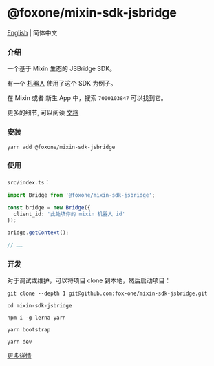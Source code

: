# @foxone/mixin-sdk-jsbridge

[English](./README.md) | 简体中文

### 介绍
一个基于 Mixin 生态的 JSBridge SDK。

有一个 [机器人](https://fox-one.github.io/mixin-sdk-jsbridge-bot/#/) 使用了这个 SDK 为例子。

在 Mixin 或者 新生 App 中，搜索 `7000103847` 可以找到它。

更多的细节, 可以阅读 [文档](https://fox-one.github.io/mixin-sdk-jsbridge/#/zh-CN)


### 安装

```shell
yarn add @foxone/mixin-sdk-jsbridge
```

### 使用
`src/index.ts`：
```typescript
import Bridge from '@foxone/mixin-sdk-jsbridge';

const bridge = new Bridge({
  client_id: '此处填你的 mixin 机器人 id'
});

bridge.getContext();

// ……
```

### 开发
对于调试或维护，可以将项目 clone 到本地，然后启动项目：

```shell
git clone --depth 1 git@github.com:fox-one/mixin-sdk-jsbridge.git

cd mixin-sdk-jsbridge

npm i -g lerna yarn

yarn bootstrap

yarn dev
```

[更多详情](./DEV.zh-CN.md)